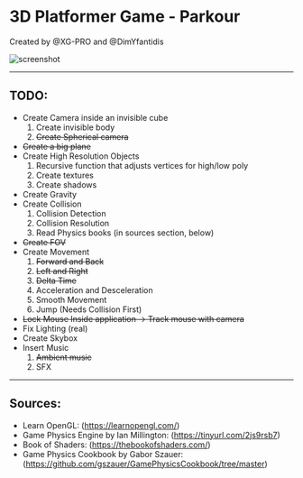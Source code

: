 # 3D Platformer Game - Parkour
Created by @XG-PRO and @DimYfantidis

![screenshot](https://github.com/DimYfantidis/3D_platform/assets/72493069/24ace5fa-2c46-450e-86be-5562a3a67ed2)

<hr>

## **TODO**:
* Create Camera inside an invisible cube
    1. Create invisible body
    2. ~~Create Spherical camera~~
* ~~Create a big plane~~
* Create High Resolution Objects
    1. Recursive function that adjusts vertices for high/low poly
    2. Create textures
    3. Create shadows
* Create Gravity
* Create Collision
    1. Collision Detection
    2. Collision Resolution
    3. Read Physics books (in sources section, below)
* ~~Create FOV~~
* Create Movement  
    1. ~~Forward and Back~~
    2. ~~Left and Right~~
    3. ~~Delta Time~~
    4. Acceleration and Desceleration
    5. Smooth Movement
    6. Jump (Needs Collision First)
* ~~Lock Mouse Inside application -> Track mouse with camera~~
* Fix Lighting (real)
* Create Skybox
* Insert Music
    1. ~~Ambient music~~
    2. SFX

<hr>

## **Sources**:
* Learn OpenGL: (https://learnopengl.com/)
* Game Physics Engine by Ian Millington: (https://tinyurl.com/2js9rsb7)
* Book of Shaders: (https://thebookofshaders.com/)
* Game Physics Cookbook by Gabor Szauer: (https://github.com/gszauer/GamePhysicsCookbook/tree/master)
